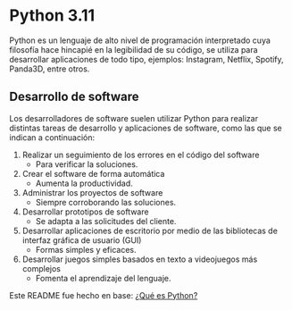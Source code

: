 # Python 3.11

Python es un lenguaje de alto nivel de programación interpretado cuya filosofía hace hincapié en la legibilidad de su código, se utiliza para desarrollar aplicaciones de todo tipo, ejemplos: Instagram, Netflix, Spotify, Panda3D, entre otros.

## Desarrollo de software
Los desarrolladores de software suelen utilizar Python para realizar distintas tareas de desarrollo y aplicaciones de software, como las que se indican a continuación:

1. Realizar un seguimiento de los errores en el código del software
    - Para verificar la soluciones.
2. Crear el software de forma automática
    - Aumenta la productividad.
3. Administrar los proyectos de software
    - Siempre corroborando las soluciones.
4. Desarrollar prototipos de software
    - Se adapta a las solicitudes del cliente.
5. Desarrollar aplicaciones de escritorio por medio de las bibliotecas de interfaz gráfica de usuario (GUI)
    - Formas simples y eficaces.
6. Desarrollar juegos simples basados en texto a videojuegos más complejos
    - Fomenta el aprendizaje del lenguaje.



Este README fue hecho en base: [¿Qué es Python?](https://aws.amazon.com/es/what-is/python/)